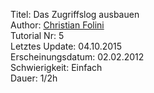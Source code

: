 Titel: Das Zugriffslog ausbauen  
Author: <a href="mailto:christian.folini@netnea.com">Christian Folini</a>  
Tutorial Nr: 5  
Letztes Update: 04.10.2015  
Erscheinungsdatum: 02.02.2012  
Schwierigkeit: Einfach  
Dauer: 1/2h  
